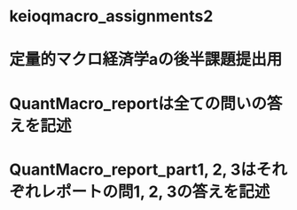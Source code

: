 # keioqmacro_assignments2
# 定量的マクロ経済学aの後半課題提出用
# QuantMacro_reportは全ての問いの答えを記述
# QuantMacro_report_part1, 2, 3はそれぞれレポートの問1, 2, 3の答えを記述
